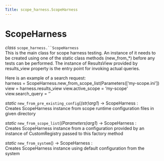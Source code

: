 ```yaml
---
Title: scope_harness.ScopeHarness
---
```

        
ScopeHarness
============

 *class* `scope_harness.``ScopeHarness`<a href="#scope_harness.ScopeHarness" class="headerlink" title="Permalink to this definition"></a>  
This is the main class for scope harness testing. An instance of it needs to be created using one of the static class methods (new\_from\_\*) before any tests can be performed. The instance of ResultsView provided by results\_view property is the entry point for invoking actual queries.

Here is an example of a search request:  
harness = ScopeHarness.new\_from\_scope\_list(Parameters(\[‘my-scope.ini’\]) view = harness.results\_view view.active\_scope = ‘my-scope’ view.search\_query = ‘’

 *static* `new_from_pre_existing_config`(*(str)arg1*) → ScopeHarness :<a href="#scope_harness.ScopeHarness.new_from_pre_existing_config" class="headerlink" title="Permalink to this definition"></a>  
Creates ScopeHarness instance from scope runtime configuration files in given directory

 *static* `new_from_scope_list`(*(Parameters)arg1*) → ScopeHarness :<a href="#scope_harness.ScopeHarness.new_from_scope_list" class="headerlink" title="Permalink to this definition"></a>  
Creates ScopeHarness instance from a configuration provided by an instance of CustomRegistry passed to this factory method

 *static* `new_from_system`() → ScopeHarness :<a href="#scope_harness.ScopeHarness.new_from_system" class="headerlink" title="Permalink to this definition"></a>  
Creates ScopeHarness instance using default configuration from the system

